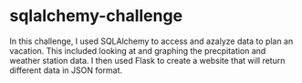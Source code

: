 # sqlalchemy-challenge

In this challenge, I used SQLAlchemy to access and azalyze data to plan an vacation. This included looking at and graphing the precpitation and weather station data. I then used Flask to create a website that will return different data in JSON format. 
